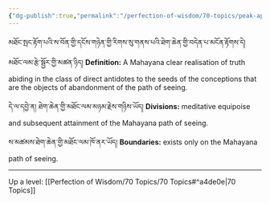 ```yaml
---
{"dg-publish":true,"permalink":"/perfection-of-wisdom/70-topics/peak-application-of-the-path-of-seeing/"}
---
```


མཐོང་སྤང་རྟོག་པའི་ས་བོན་གྱི་དངོས་གཉེན་གྱི་རིགས་སུ་གནས་པའི་ཐེག་ཆེན་གྱི་བདེན་པ་མངོན་རྟོགས་དེ། མཐོང་ལམ་རྩེ་སྦྱོར་གྱི་མཚན་ཉིད།
**Definition:** A Mahayana clear realisation of truth abiding in the class of direct antidotes to the seeds of the conceptions that are the objects of abandonment of the path of seeing.

དེ་ལ་དབྱེ་ན། ཐེག་ཆེན་གྱི་མཐོང་ལམ་མཉམ་རྗེས་གཉིས་ཡོད།
**Divisions:** meditative equipoise and subsequent attainment of the Mahayana path of seeing.

ས་མཚམས་ཐེག་ཆེན་གྱི་མཐོང་ལམ་ཁོ་ནར་ཡོད།
**Boundaries:** exists only on the Mahayana path of seeing.

---
Up a level: [[Perfection of Wisdom/70 Topics/70 Topics#^a4de0e\|70 Topics]]